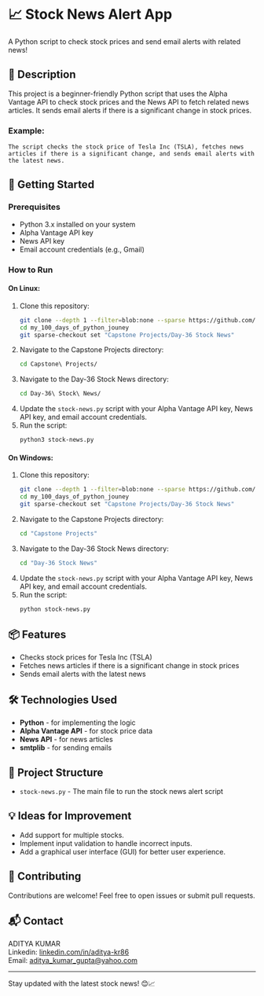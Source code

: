 # 📈 Stock News Alert App

A Python script to check stock prices and send email alerts with related news!

## 📜 Description

This project is a beginner-friendly Python script that uses the Alpha Vantage API to check stock prices and the News API to fetch related news articles. It sends email alerts if there is a significant change in stock prices.

### Example:
```
The script checks the stock price of Tesla Inc (TSLA), fetches news articles if there is a significant change, and sends email alerts with the latest news.
```

## 🚀 Getting Started

### Prerequisites

- Python 3.x installed on your system
- Alpha Vantage API key
- News API key
- Email account credentials (e.g., Gmail)

### How to Run

#### On Linux:

1. Clone this repository:
   ```bash
   git clone --depth 1 --filter=blob:none --sparse https://github.com/aditya-kr86/my_100_days_of_python_jouney.git
   cd my_100_days_of_python_jouney
   git sparse-checkout set "Capstone Projects/Day-36 Stock News"
   ```
2. Navigate to the Capstone Projects directory:
   ```bash
   cd Capstone\ Projects/
   ```
3. Navigate to the Day-36 Stock News directory:
   ```bash
   cd Day-36\ Stock\ News/
   ```
4. Update the `stock-news.py` script with your Alpha Vantage API key, News API key, and email account credentials.
5. Run the script:
   ```bash
   python3 stock-news.py
   ```

#### On Windows:

1. Clone this repository:
   ```bash
   git clone --depth 1 --filter=blob:none --sparse https://github.com/aditya-kr86/my_100_days_of_python_jouney.git
   cd my_100_days_of_python_jouney
   git sparse-checkout set "Capstone Projects/Day-36 Stock News"
   ```
2. Navigate to the Capstone Projects directory:
   ```bash
   cd "Capstone Projects"
   ```
3. Navigate to the Day-36 Stock News directory:
   ```bash
   cd "Day-36 Stock News"
   ```
4. Update the `stock-news.py` script with your Alpha Vantage API key, News API key, and email account credentials.
5. Run the script:
   ```bash
   python stock-news.py
   ```

## 📦 Features

- Checks stock prices for Tesla Inc (TSLA)
- Fetches news articles if there is a significant change in stock prices
- Sends email alerts with the latest news

## 🛠️ Technologies Used

- **Python** - for implementing the logic
- **Alpha Vantage API** - for stock price data
- **News API** - for news articles
- **smtplib** - for sending emails

## 📁 Project Structure

- `stock-news.py` - The main file to run the stock news alert script

## 💡 Ideas for Improvement

- Add support for multiple stocks.
- Implement input validation to handle incorrect inputs.
- Add a graphical user interface (GUI) for better user experience.

## 🤝 Contributing

Contributions are welcome! Feel free to open issues or submit pull requests.

## 📬 Contact

ADITYA KUMAR  
Linkedin: [linkedin.com/in/aditya-kr86](http://linkedin.com/in/aditya-kr86)  
Email: [aditya_kumar_gupta@yahoo.com](mailto:aditya_kumar_gupta@yahoo.com)

---

Stay updated with the latest stock news! 😊📈
